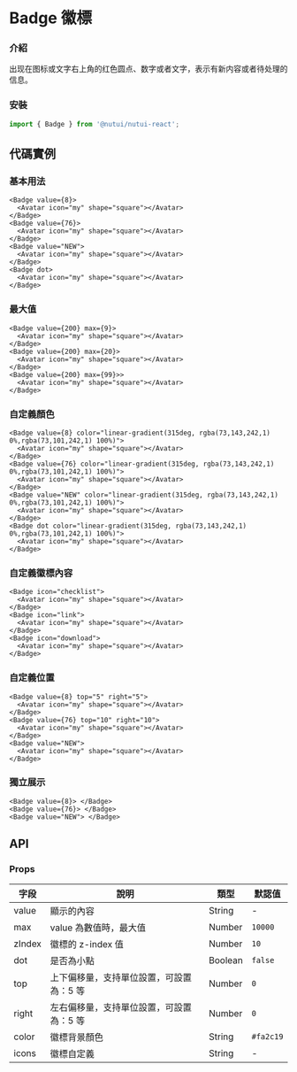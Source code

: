 # Badge 徽標

### 介紹

出现在图标或文字右上角的红色圆点、数字或者文字，表示有新内容或者待处理的信息。

### 安裝

``` javascript
import { Badge } from '@nutui/nutui-react';
```

## 代碼實例

### 基本用法

```tsx
<Badge value={8}>
  <Avatar icon="my" shape="square"></Avatar>
</Badge>
<Badge value={76}>
  <Avatar icon="my" shape="square"></Avatar>
</Badge>
<Badge value="NEW">
  <Avatar icon="my" shape="square"></Avatar>
</Badge>
<Badge dot>
  <Avatar icon="my" shape="square"></Avatar>
</Badge>
```

### 最大值

```tsx
<Badge value={200} max={9}>
  <Avatar icon="my" shape="square"></Avatar>
</Badge>
<Badge value={200} max={20}>
  <Avatar icon="my" shape="square"></Avatar>
</Badge>
<Badge value={200} max={99}>>
  <Avatar icon="my" shape="square"></Avatar>
</Badge>
```

### 自定義顏色

```tsx
<Badge value={8} color="linear-gradient(315deg, rgba(73,143,242,1) 0%,rgba(73,101,242,1) 100%)">
  <Avatar icon="my" shape="square"></Avatar>
</Badge>
<Badge value={76} color="linear-gradient(315deg, rgba(73,143,242,1) 0%,rgba(73,101,242,1) 100%)">
  <Avatar icon="my" shape="square"></Avatar>
</Badge>
<Badge value="NEW" color="linear-gradient(315deg, rgba(73,143,242,1) 0%,rgba(73,101,242,1) 100%)">
  <Avatar icon="my" shape="square"></Avatar>
</Badge>
<Badge dot color="linear-gradient(315deg, rgba(73,143,242,1) 0%,rgba(73,101,242,1) 100%)">
  <Avatar icon="my" shape="square"></Avatar>
</Badge>
```

### 自定義徽標內容

```tsx
<Badge icon="checklist">
  <Avatar icon="my" shape="square"></Avatar>
</Badge>
<Badge icon="link">
  <Avatar icon="my" shape="square"></Avatar>
</Badge>
<Badge icon="download">
  <Avatar icon="my" shape="square"></Avatar>
</Badge>
```

### 自定義位置

```tsx
<Badge value={8} top="5" right="5">
  <Avatar icon="my" shape="square"></Avatar>
</Badge>
<Badge value={76} top="10" right="10">
  <Avatar icon="my" shape="square"></Avatar>
</Badge>
<Badge value="NEW">
  <Avatar icon="my" shape="square"></Avatar>
</Badge>
```

### 獨立展示

```tsx
<Badge value={8}> </Badge>
<Badge value={76}> </Badge>
<Badge value="NEW"> </Badge>
```

## API

### Props

| 字段    | 說明                                       | 類型    | 默認值    |
|---------|--------------------------------------------|---------|-----------|
| value   | 顯示的內容                                 | String  | -         |
| max     | value 為數值時，最大值 | Number  | `10000`   |
| zIndex | 徽標的 z-index 值 | Number  | `10`      |
| dot     | 是否為小點 | Boolean | `false`   |
| top     | 上下偏移量，支持單位設置，可設置為：5 等 | Number  | `0`       |
| right   | 左右偏移量，支持單位設置，可設置為：5 等 | Number  | `0`       |
| color   | 徽標背景顏色                               | String  | `#fa2c19` |
| icons   | 徽標自定義                               | String  | - |



